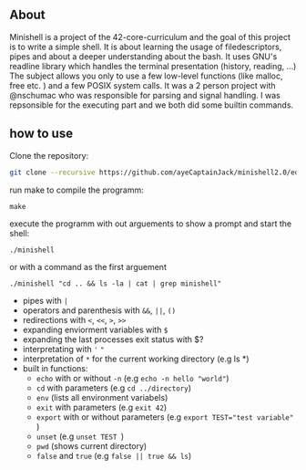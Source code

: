 ## About

Minishell is a project of the 42-core-curriculum and the goal of this project is to write a simple shell. It is about learning the usage of filedescriptors, pipes
and about a deeper understanding about the bash.
It uses GNU's readline library which handles the terminal presentation (history, reading, ...)
The subject allows you only to use a few low-level functions (like malloc, free etc. ) and a few POSIX system calls.
It was a 2 person project with @nschumac who was responsible for parsing and signal handling. I was repsonsible for
the executing part and we both did some builtin commands.

## how to use

Clone the repository:
```bash
git clone --recursive https://github.com/ayeCaptainJack/minishell2.0/edit/master/README.md
```
run make to compile the programm:
```
make
```
execute the programm with out arguements to show a prompt and start the shell:
```bash
./minishell
```
or with a command as the first arguement
```
./minishell "cd .. && ls -la | cat | grep minishell"
```

- pipes with `|`
- operators and parenthesis with `&&`, `||`, `()`
- redirections with `<`, `<<`, `>`, `>>`
- expanding enviorment variables with `$`
- expanding the last processes exit status with $?
- interpretating with `'` `"`
- interpretation of `*` for the current working directory (e.g ls *)
- built in functions:
    - `echo` with or without `-n`           (e.g `echo -n hello "world"`)
    - `cd` with parameters                  (e.g `cd ../directory`)
    - `env`                                 (lists all environment variabels)
    - `exit` with parameters                (e.g `exit 42`)
    - `export` with or without parameters   (e.g `export TEST="test variable" `)
    - `unset`                               (e.g `unset TEST `)
    - `pwd`                                 (shows current directory)
    - `false` and `true`                    (e.g `false || true && ls`)
